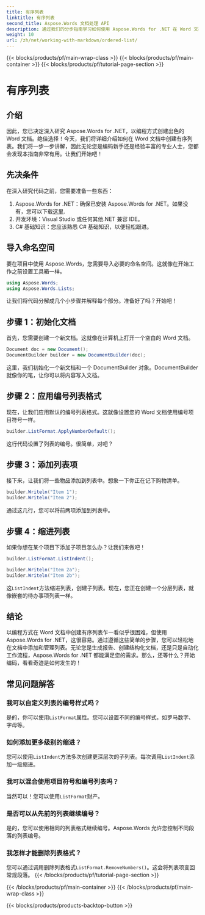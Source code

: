 ```yaml
---
title: 有序列表
linktitle: 有序列表
second_title: Aspose.Words 文档处理 API
description: 通过我们的分步指南学习如何使用 Aspose.Words for .NET 在 Word 文档中创建有序列表。非常适合自动创建文档。
weight: 10
url: /zh/net/working-with-markdown/ordered-list/
---
```


{{< blocks/products/pf/main-wrap-class >}}
{{< blocks/products/pf/main-container >}}
{{< blocks/products/pf/tutorial-page-section >}}

# 有序列表

## 介绍

因此，您已决定深入研究 Aspose.Words for .NET，以编程方式创建出色的 Word 文档。绝佳选择！今天，我们将详细介绍如何在 Word 文档中创建有序列表。我们将一步一步讲解，因此无论您是编码新手还是经验丰富的专业人士，您都会发现本指南非常有用。让我们开始吧！

## 先决条件

在深入研究代码之前，您需要准备一些东西：

1. Aspose.Words for .NET：确保已安装 Aspose.Words for .NET。如果没有，您可以下载[这里](https://releases.aspose.com/words/net/).
2. 开发环境：Visual Studio 或任何其他.NET 兼容 IDE。
3. C# 基础知识：您应该熟悉 C# 基础知识，以便轻松跟进。

## 导入命名空间

要在项目中使用 Aspose.Words，您需要导入必要的命名空间。这就像在开始工作之前设置工具箱一样。

```csharp
using Aspose.Words;
using Aspose.Words.Lists;
```

让我们将代码分解成几个小步骤并解释每个部分。准备好了吗？开始吧！

## 步骤 1：初始化文档

首先，您需要创建一个新文档。这就像在计算机上打开一个空白的 Word 文档。

```csharp
Document doc = new Document();
DocumentBuilder builder = new DocumentBuilder(doc);
```

这里，我们初始化一个新文档和一个 DocumentBuilder 对象。DocumentBuilder 就像你的笔，让你可以将内容写入文档。

## 步骤 2：应用编号列表格式

现在，让我们应用默认的编号列表格式。这就像设置您的 Word 文档使用编号项目符号一样。

```csharp
builder.ListFormat.ApplyNumberDefault();
```

这行代码设置了列表的编号。很简单，对吧？

## 步骤 3：添加列表项

接下来，让我们将一些物品添加到列表中。想象一下你正在记下购物清单。

```csharp
builder.Writeln("Item 1");
builder.Writeln("Item 2");
```

通过这几行，您可以将前两项添加到列表中。

## 步骤 4：缩进列表

如果你想在某个项目下添加子项目怎么办？让我们来做吧！

```csharp
builder.ListFormat.ListIndent();

builder.Writeln("Item 2a");
builder.Writeln("Item 2b");
```

这`ListIndent`方法缩进列表，创建子列表。现在，您正在创建一个分层列表，就像嵌套的待办事项列表一样。

## 结论

以编程方式在 Word 文档中创建有序列表乍一看似乎很困难，但使用 Aspose.Words for .NET，这很容易。通过遵循这些简单的步骤，您可以轻松地在文档中添加和管理列表。无论您是生成报告、创建结构化文档，还是只是自动化工作流程，Aspose.Words for .NET 都能满足您的需求。那么，还等什么？开始编码，看看奇迹是如何发生的！

## 常见问题解答

### 我可以自定义列表的编号样式吗？  
是的，你可以使用`ListFormat`属性。您可以设置不同的编号样式，如罗马数字、字母等。

### 如何添加更多级别的缩进？  
您可以使用`ListIndent`方法多次创建更深层次的子列表。每次调用`ListIndent`添加一级缩进。

### 我可以混合使用项目符号和编号列表吗？  
当然可以！您可以使用`ListFormat`财产。

### 是否可以从先前的列表继续编号？  
是的，您可以使用相同的列表格式继续编号。Aspose.Words 允许您控制不同段落的列表编号。

### 我怎样才能删除列表格式？  
您可以通过调用删除列表格式`ListFormat.RemoveNumbers()`。这会将列表项变回常规段落。
{{< /blocks/products/pf/tutorial-page-section >}}

{{< /blocks/products/pf/main-container >}}
{{< /blocks/products/pf/main-wrap-class >}}

{{< blocks/products/products-backtop-button >}}
